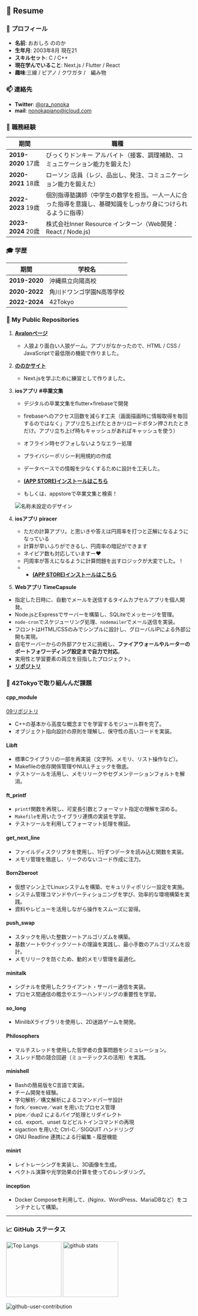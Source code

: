 ## 📄 **Resume**

### 👤 **プロフィール**
- **名前**: おおしろ ののか
- **生年月**: 2003年8月 現在21
- **スキルセット**: C / C++ 
- **現在学んでいること**: Next.js / Flutter / React
- **趣味**:三線 / ピアノ / クワガタ /　編み物　

### 📫 **連絡先**
- **Twitter**: [@ora_nonoka](https://twitter.com/ora_nonoka)
- **mail**: nonokapiano@icloud.com



### 💼 **職務経験**
| 期間          | 職種                                      |
|---------------|-------------------------------------------|
| **2019-2020** 17歳| びっくりドンキー アルバイト（接客、調理補助、コミュニケーション能力を鍛えた） |
| **2020-2021** 18歳| ローソン 店員（レジ、品出し、発注、コミュニケーション能力を鍛えた） |
| **2022-2023** 19歳| 個別指導塾講師（中学生の数学を担当。一人一人に合った指導を意識し、基礎知識をしっかり身につけられるように指導）  |
| **2023-2024** 20歳| 株式会社Inner Resource インターン（Web開発：React / Node.js)   |

### 🎓 **学歴**
| 期間          | 学校名                                   |
|---------------|-------------------------------------------|
| **2019-2020**| 沖縄県立向陽高校                         |
| **2020-2022**| 角川ドワンゴ学園N高等学校               |
| **2022-2024**| 42Tokyo            |



### 📂 **My Public Repositories**

1. **[Avalonページ](https://oshiro17.github.io/avalon/)**  
   - 人狼より面白い人狼ゲーム。アプリがなかったので、HTML / CSS / JavaScriptで最低限の機能で作りました。

2. **[ののかサイト](https://oshiro17.github.io/)**  
   - Next.jsを学ぶために練習として作りました。
3. **iosアプリ #卒業文集**
   - デジタルの卒業文集をflutter×firebaseで開発
   - firebaseへのアクセス回数を減らす工夫（画面描画時に情報取得を毎回するのではなく」アプリ立ち上げたときかリロードボタン押されたときだけ。アプリ立ち上げ時もキャッシュがあればキャッシュを使う）
   - オフライン時セグフォしないようなエラー処理
   - プライバシーポリシー利用規約の作成
   - データベースでの情報を少なくするために設計を工夫した。
  
   - **[(APP STORE)インストールはこちら](https://apps.apple.com/jp/app/%E5%8D%92%E6%A5%AD%E6%96%87%E9%9B%86/id6741571462)**
    - もしくは、appstoreで卒業文集と検索！
     
     ![名称未設定のデザイン](https://github.com/user-attachments/assets/8237479b-94a7-44fe-b25b-26e98525711d)

4. **iosアプリ piracer**
   - ただの計算アプリ。と思いきや答えは円周率を打つと正解になるようになっている
   - 計算が早いふりができるし、円周率の暗記ができます
   -  ネイピア数も対応していますー❤️
   -  円周率が答えになるように計算問題を出すロジックが大変でした。！
    -    - **[(APP STORE)インストールはこちら](https://apps.apple.com/jp/app/pi-racer/id6742538447)**
  
 5. **Webアプリ TimeCapsule**  
   - 指定した日時に、自動でメールを送信するタイムカプセルアプリを個人開発。  
   - Node.jsとExpressでサーバーを構築し、SQLiteでメッセージを管理。  
   - `node-cron`でスケジューリング処理、`nodemailer`でメール送信を実装。  
   - フロントはHTML/CSSのみでシンプルに設計し、グローバルIPによる外部公開も実現。  
   - 自宅サーバーからの外部アクセスに挑戦し、**ファイアウォールやルーターのポートフォワーディング設定まで自力で対応**。  
   - 実用性と学習要素の両立を目指したプロジェクト。  
   - **[リポジトリ](https://github.com/oshiro17/TimeCapsule)**



### 📘 **42Tokyoで取り組んんだ課題**

#### **cpp_module**
[09リポジトリ](https://github.com/oshiro17/cpp09)
- C++の基本から高度な概念までを学習するモジュール群を完了。
- オブジェクト指向設計の原則を理解し、保守性の高いコードを実装。

#### **Libft**
- 標準Cライブラリの一部を再実装（文字列、メモリ、リスト操作など）。
- Makefileの依存関係管理やNULLチェックを徹底。
- テストツールを活用し、メモリリークやセグメンテーションフォルトを解消。

#### **ft_printf**
- `printf`関数を再現し、可変長引数とフォーマット指定の理解を深める。
- `Makefile`を用いたライブラリ連携の実装を学習。
- テストツールを利用してフォーマット処理を検証。

#### **get_next_line**
- ファイルディスクリプタを使用し、1行ずつデータを読み込む関数を実装。
- メモリ管理を徹底し、リークのないコード作成に注力。

#### **Born2beroot**
- 仮想マシン上でLinuxシステムを構築、セキュリティポリシー設定を実施。
- システム管理コマンドやパーティショニングを学び、効率的な環境構築を実践。
- 資料やレビューを活用しながら操作をスムーズに習得。

#### **push_swap**
- スタックを用いた整数ソートアルゴリズムを構築。
- 基数ソートやクイックソートの理論を実践し、最小手数のアルゴリズムを設計。
- メモリリークを防ぐため、動的メモリ管理を最適化。

#### **minitalk**
- シグナルを使用したクライアント・サーバー通信を実装。
- プロセス間通信の概念やエラーハンドリングの重要性を学習。


#### **so_long**
- MinilibXライブラリを使用し、2D迷路ゲームを開発。

#### **Philosophers**
- マルチスレッドを使用した哲学者の食事問題をシミュレーション。
- スレッド間の競合回避（ミューテックスの活用）を実践。


#### **minishell**
- Bashの簡易版をC言語で実装。
- チーム開発を経験。
- 字句解析／構文解析によるコマンドパーサ設計
- fork／execve／wait を用いたプロセス管理
- pipe／dup2 によるパイプ処理とリダイレクト
- cd、export、unset などビルトインコマンドの再現
- sigaction を用いた Ctrl-C／SIGQUIT ハンドリング
- GNU Readline 連携による行編集・履歴機能

#### **minirt**
- レイトレーシングを実装し、3D画像を生成。
- ベクトル演算や光学効果の計算を使ってのレンダリング。
  
#### **inception**
- Docker Composeを利用して、(Nginx、WordPress、MariaDBなど）をコンテナとして構築。



---




### 📈 **GitHub ステータス**
<p align="left">
  <img alt="Top Langs" height="150px" src="https://github-readme-stats.vercel.app/api/top-langs/?username=oshiro17&layout=compact&show_icons=true&theme=onedark" />
  <img alt="github stats" height="150px" src="https://github-readme-stats.vercel.app/api?username=oshiro17&theme=onedark&show_icons=true" />
</p>

![github-user-contribution](https://user-images.githubusercontent.com/97382295/213872063-96c2e170-7ec8-4b62-9484-132c5d4bb347.svg)

